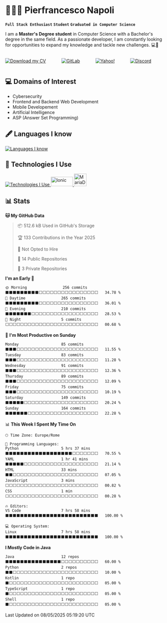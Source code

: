 # 👨🏻‍💻 **Pierfrancesco Napoli**
**`Full Stack Enthusiast`** **`Student`**
**`Graduated in Computer Science `**

I am a **Master's Degree student** in Computer Science with a Bachelor's degree in the same field. As a passionate developer, I am constantly looking for opportunities to expand my knowledge and tackle new challenges. 💻🚀

<p align="center" style="display: inline-flex; flex-wrap: wrap; gap: 50px;">
<a href="https://github.com/Pierf22/Pierf22/blob/3376a63ff62b5d89ae286d1e5cc89be924935e00/Napoli-Pierfrancesco-CV.pdf" target="_blank">
    <img alt="Download my CV" title="Download my CV" src="https://img.shields.io/badge/My%20CV-0077B5?style=for-the-badge&logo=readthedocs&logoColor=fff&color=blue"/>
</a>
    <a href="https://gitlab.com/Pierf22" target="_blank">
        <img alt="GitLab" title="Visit my GitLab profile" src="https://img.shields.io/badge/Gitlab -Pierf22-FCA121?style=for-the-badge&logo=GitLab&logoColor=white"/>
    </a>
    <a href="mailto:pier.napoli@yahoo.it">
        <img alt="Yahoo!" title="Send me an email" src="https://img.shields.io/badge/Yahoo!-pier.napoli@yahoo.it-9D79D2?style=for-the-badge&logo=yahoo&logoColor=white"/>
    </a>
<a href="https://discord.com/users/1211690539959975948">
    <img alt="Discord" title="Connect on Discord" src="https://img.shields.io/badge/Discord-pierf_22-7289DA?style=for-the-badge&logo=discord&logoColor=white"/>
</a>


</p>



## :computer: Domains of Interest
* Cybersecurity
* Frontend and Backend Web Development
* Mobile Developement
* Artificial Intelligence
* ASP (Answer Set Programming)





## 🖋️ Languages I know
<p align="left">
  <a href="https://skillicons.dev" target="_blank" rel="noreferrer">
    <img src="https://skillicons.dev/icons?i=java,py,cs,ts,js,css,html,kotlin,perl,cpp,bash" alt="Languages I know" />
  </a>
</p>




## 🧭 Technologies I Use
<p align="left">
  <a href="https://skillicons.dev" target="_blank" rel="noreferrer">
    <img src="https://skillicons.dev/icons?i=fastapi,unity,spring,angular,androidstudio,docker,postgres,postman,mysql,mongodb" alt="Technologies I Use" />
  </a>
  <a href="https://ionicframework.com/" target="_blank" rel="noreferrer">
    <img src="https://upload.wikimedia.org/wikipedia/commons/thumb/d/d1/Ionic_Logo.svg/1024px-Ionic_Logo.svg.png" alt="Ionic" width="70" height="30" />
  </a>
  <a href="https://mariadb.org/" target="_blank" rel="noreferrer">
    <img src="https://mariadb.com/wp-content/uploads/2019/11/mariadb-logo-vertical_blue.svg" alt="MariaDB" width="40" height="40" />
  </a>
</p>



## 📊 Stats

<!--START_SECTION:waka-->
**🐱 My GitHub Data** 

> 📦 512.6 kB Used in GitHub's Storage 
 > 
> 🏆 133 Contributions in the Year 2025
 > 
> 🚫 Not Opted to Hire
 > 
> 📜 14 Public Repositories 
 > 
> 🔑 3 Private Repositories 
 > 
**I'm an Early 🐤** 

```text
🌞 Morning                256 commits         ⬛⬛⬛⬛⬛⬛⬛⬛⬛⬜⬜⬜⬜⬜⬜⬜⬜⬜⬜⬜⬜⬜⬜⬜⬜   34.78 % 
🌆 Daytime                265 commits         ⬛⬛⬛⬛⬛⬛⬛⬛⬛⬜⬜⬜⬜⬜⬜⬜⬜⬜⬜⬜⬜⬜⬜⬜⬜   36.01 % 
🌃 Evening                210 commits         ⬛⬛⬛⬛⬛⬛⬛⬜⬜⬜⬜⬜⬜⬜⬜⬜⬜⬜⬜⬜⬜⬜⬜⬜⬜   28.53 % 
🌙 Night                  5 commits           ⬜⬜⬜⬜⬜⬜⬜⬜⬜⬜⬜⬜⬜⬜⬜⬜⬜⬜⬜⬜⬜⬜⬜⬜⬜   00.68 % 
```
📅 **I'm Most Productive on Sunday** 

```text
Monday                   85 commits          ⬛⬛⬛⬜⬜⬜⬜⬜⬜⬜⬜⬜⬜⬜⬜⬜⬜⬜⬜⬜⬜⬜⬜⬜⬜   11.55 % 
Tuesday                  83 commits          ⬛⬛⬛⬜⬜⬜⬜⬜⬜⬜⬜⬜⬜⬜⬜⬜⬜⬜⬜⬜⬜⬜⬜⬜⬜   11.28 % 
Wednesday                91 commits          ⬛⬛⬛⬜⬜⬜⬜⬜⬜⬜⬜⬜⬜⬜⬜⬜⬜⬜⬜⬜⬜⬜⬜⬜⬜   12.36 % 
Thursday                 89 commits          ⬛⬛⬛⬜⬜⬜⬜⬜⬜⬜⬜⬜⬜⬜⬜⬜⬜⬜⬜⬜⬜⬜⬜⬜⬜   12.09 % 
Friday                   75 commits          ⬛⬛⬛⬜⬜⬜⬜⬜⬜⬜⬜⬜⬜⬜⬜⬜⬜⬜⬜⬜⬜⬜⬜⬜⬜   10.19 % 
Saturday                 149 commits         ⬛⬛⬛⬛⬛⬜⬜⬜⬜⬜⬜⬜⬜⬜⬜⬜⬜⬜⬜⬜⬜⬜⬜⬜⬜   20.24 % 
Sunday                   164 commits         ⬛⬛⬛⬛⬛⬛⬜⬜⬜⬜⬜⬜⬜⬜⬜⬜⬜⬜⬜⬜⬜⬜⬜⬜⬜   22.28 % 
```


📊 **This Week I Spent My Time On** 

```text
🕑︎ Time Zone: Europe/Rome

💬 Programming Languages: 
Python                   5 hrs 37 mins       ⬛⬛⬛⬛⬛⬛⬛⬛⬛⬛⬛⬛⬛⬛⬛⬛⬛⬛⬜⬜⬜⬜⬜⬜⬜   70.55 % 
YAML                     1 hr 41 mins        ⬛⬛⬛⬛⬛⬜⬜⬜⬜⬜⬜⬜⬜⬜⬜⬜⬜⬜⬜⬜⬜⬜⬜⬜⬜   21.14 % 
HTML                     33 mins             ⬛⬛⬜⬜⬜⬜⬜⬜⬜⬜⬜⬜⬜⬜⬜⬜⬜⬜⬜⬜⬜⬜⬜⬜⬜   07.05 % 
JavaScript               3 mins              ⬜⬜⬜⬜⬜⬜⬜⬜⬜⬜⬜⬜⬜⬜⬜⬜⬜⬜⬜⬜⬜⬜⬜⬜⬜   00.82 % 
CSS                      1 min               ⬜⬜⬜⬜⬜⬜⬜⬜⬜⬜⬜⬜⬜⬜⬜⬜⬜⬜⬜⬜⬜⬜⬜⬜⬜   00.28 % 

🔥 Editors: 
VS Code                  7 hrs 58 mins       ⬛⬛⬛⬛⬛⬛⬛⬛⬛⬛⬛⬛⬛⬛⬛⬛⬛⬛⬛⬛⬛⬛⬛⬛⬛   100.00 % 

💻 Operating System: 
Linux                    7 hrs 58 mins       ⬛⬛⬛⬛⬛⬛⬛⬛⬛⬛⬛⬛⬛⬛⬛⬛⬛⬛⬛⬛⬛⬛⬛⬛⬛   100.00 % 
```

**I Mostly Code in Java** 

```text
Java                     12 repos            ⬛⬛⬛⬛⬛⬛⬛⬛⬛⬛⬛⬛⬛⬛⬛⬜⬜⬜⬜⬜⬜⬜⬜⬜⬜   60.00 % 
Python                   2 repos             ⬛⬛⬜⬜⬜⬜⬜⬜⬜⬜⬜⬜⬜⬜⬜⬜⬜⬜⬜⬜⬜⬜⬜⬜⬜   10.00 % 
Kotlin                   1 repo              ⬛⬜⬜⬜⬜⬜⬜⬜⬜⬜⬜⬜⬜⬜⬜⬜⬜⬜⬜⬜⬜⬜⬜⬜⬜   05.00 % 
TypeScript               1 repo              ⬛⬜⬜⬜⬜⬜⬜⬜⬜⬜⬜⬜⬜⬜⬜⬜⬜⬜⬜⬜⬜⬜⬜⬜⬜   05.00 % 
Shell                    1 repo              ⬛⬜⬜⬜⬜⬜⬜⬜⬜⬜⬜⬜⬜⬜⬜⬜⬜⬜⬜⬜⬜⬜⬜⬜⬜   05.00 % 
```




 Last Updated on 08/05/2025 05:19:20 UTC
<!--END_SECTION:waka-->


